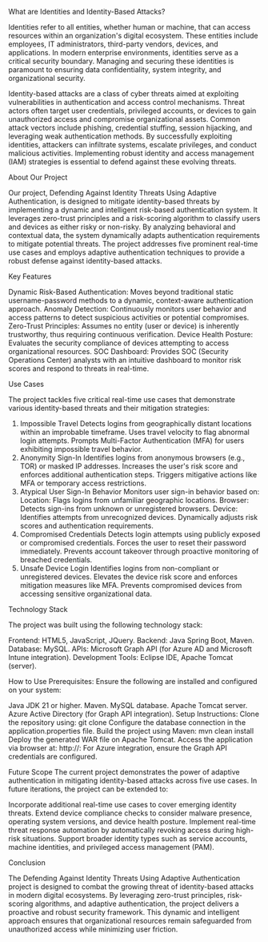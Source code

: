 What are Identities and Identity-Based Attacks?

Identities refer to all entities, whether human or machine, that can access resources within an organization's digital ecosystem. These entities include employees, IT administrators, third-party vendors, devices, and applications. In modern enterprise environments, identities serve as a critical security boundary. Managing and securing these identities is paramount to ensuring data confidentiality, system integrity, and organizational security.

Identity-based attacks are a class of cyber threats aimed at exploiting vulnerabilities in authentication and access control mechanisms. Threat actors often target user credentials, privileged accounts, or devices to gain unauthorized access and compromise organizational assets. Common attack vectors include phishing, credential stuffing, session hijacking, and leveraging weak authentication methods. By successfully exploiting identities, attackers can infiltrate systems, escalate privileges, and conduct malicious activities. Implementing robust identity and access management (IAM) strategies is essential to defend against these evolving threats.

About Our Project

Our project, Defending Against Identity Threats Using Adaptive Authentication, is designed to mitigate identity-based threats by implementing a dynamic and intelligent risk-based authentication system. It leverages zero-trust principles and a risk-scoring algorithm to classify users and devices as either risky or non-risky. By analyzing behavioral and contextual data, the system dynamically adapts authentication requirements to mitigate potential threats. The project addresses five prominent real-time use cases and employs adaptive authentication techniques to provide a robust defense against identity-based attacks.

Key Features

Dynamic Risk-Based Authentication: Moves beyond traditional static username-password methods to a dynamic, context-aware authentication approach.
Anomaly Detection: Continuously monitors user behavior and access patterns to detect suspicious activities or potential compromises.
Zero-Trust Principles: Assumes no entity (user or device) is inherently trustworthy, thus requiring continuous verification.
Device Health Posture: Evaluates the security compliance of devices attempting to access organizational resources.
SOC Dashboard: Provides SOC (Security Operations Center) analysts with an intuitive dashboard to monitor risk scores and respond to threats in real-time.

Use Cases

The project tackles five critical real-time use cases that demonstrate various identity-based threats and their mitigation strategies:

1. Impossible Travel
Detects logins from geographically distant locations within an improbable timeframe.
Uses travel velocity to flag abnormal login attempts.
Prompts Multi-Factor Authentication (MFA) for users exhibiting impossible travel behavior.
2. Anonymity Sign-In
Identifies logins from anonymous browsers (e.g., TOR) or masked IP addresses.
Increases the user's risk score and enforces additional authentication steps.
Triggers mitigative actions like MFA or temporary access restrictions.
3. Atypical User Sign-In Behavior
Monitors user sign-in behavior based on:
Location: Flags logins from unfamiliar geographic locations.
Browser: Detects sign-ins from unknown or unregistered browsers.
Device: Identifies attempts from unrecognized devices.
Dynamically adjusts risk scores and authentication requirements.
4. Compromised Credentials
Detects login attempts using publicly exposed or compromised credentials.
Forces the user to reset their password immediately.
Prevents account takeover through proactive monitoring of breached credentials.
5. Unsafe Device Login
Identifies logins from non-compliant or unregistered devices.
Elevates the device risk score and enforces mitigation measures like MFA.
Prevents compromised devices from accessing sensitive organizational data.

Technology Stack

The project was built using the following technology stack:

Frontend: HTML5, JavaScript, JQuery.
Backend: Java Spring Boot, Maven.
Database: MySQL.
APIs: Microsoft Graph API (for Azure AD and Microsoft Intune integration).
Development Tools: Eclipse IDE, Apache Tomcat (server).

How to Use
Prerequisites:
Ensure the following are installed and configured on your system:

Java JDK 21 or higher.
Maven.
MySQL database.
Apache Tomcat server.
Azure Active Directory (for Graph API integration).
Setup Instructions:
Clone the repository using:
git clone <repository-link>
Configure the database connection in the application.properties file.
Build the project using Maven:
mvn clean install
Deploy the generated WAR file on Apache Tomcat.
Access the application via browser at:
http://<server-address>:<port>
For Azure integration, ensure the Graph API credentials are configured.

Future Scope
The current project demonstrates the power of adaptive authentication in mitigating identity-based attacks across five use cases. In future iterations, the project can be extended to:

Incorporate additional real-time use cases to cover emerging identity threats.
Extend device compliance checks to consider malware presence, operating system versions, and device health posture.
Implement real-time threat response automation by automatically revoking access during high-risk situations.
Support broader identity types such as service accounts, machine identities, and privileged access management (PAM).

Conclusion

The Defending Against Identity Threats Using Adaptive Authentication project is designed to combat the growing threat of identity-based attacks in modern digital ecosystems. By leveraging zero-trust principles, risk-scoring algorithms, and adaptive authentication, the project delivers a proactive and robust security framework. This dynamic and intelligent approach ensures that organizational resources remain safeguarded from unauthorized access while minimizing user friction.
